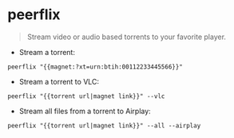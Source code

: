 # peerflix

> Stream video or audio based torrents to your favorite player.

- Stream a torrent:

`peerflix "{{magnet:?xt=urn:btih:00112233445566}}"`

- Stream a torrent to VLC:

`peerflix "{{torrent url|magnet link}}" --vlc`

- Stream all files from a torrent to Airplay:

`peerflix "{{torrent url|magnet link}}" --all --airplay`
